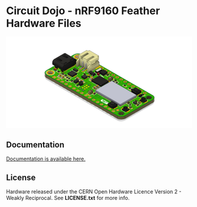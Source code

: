 # Circuit Dojo - nRF9160 Feather Hardware Files

![nRF9160 Feather](img/nrf91-feather-v5.png)

## Documentation

[Documentation is available here.](https://docs.jaredwolff.com)

## License

Hardware released under the CERN Open Hardware Licence Version 2 - Weakly Reciprocal. See **LICENSE.txt** for more info.
